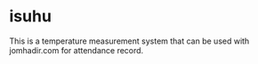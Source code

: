 # isuhu
This is a temperature measurement system that can be used with jomhadir.com for attendance record.
